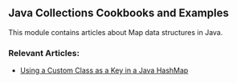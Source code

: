 ## Java Collections Cookbooks and Examples

This module contains articles about Map data structures in Java.

### Relevant Articles: 
- [Using a Custom Class as a Key in a Java HashMap](https://www.baeldung.com/java-custom-class-map-key)
